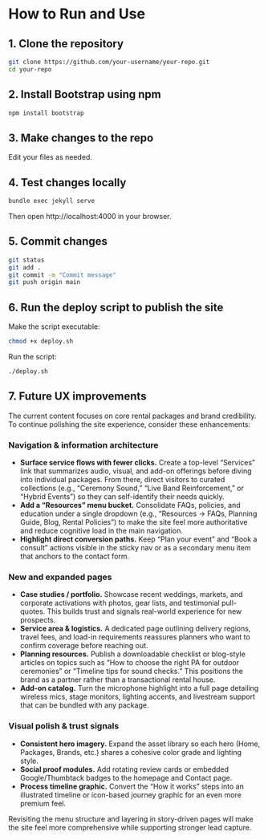 # How to Run and Use

## 1. Clone the repository
```bash
git clone https://github.com/your-username/your-repo.git
cd your-repo
```

## 2. Install Bootstrap using npm
```bash
npm install bootstrap
```

## 3. Make changes to the repo

Edit your files as needed.

## 4. Test changes locally
```bash
bundle exec jekyll serve
```

Then open http://localhost:4000 in your browser.

## 5. Commit changes

```bash
git status
git add .
git commit -m "Commit message"
git push origin main 
```

## 6. Run the deploy script to publish the site

Make the script executable:
```bash
chmod +x deploy.sh
```

Run the script:
```bash
./deploy.sh
```

## 7. Future UX improvements

The current content focuses on core rental packages and brand credibility. To continue polishing the
site experience, consider these enhancements:

### Navigation & information architecture

* **Surface service flows with fewer clicks.** Create a top-level “Services” link that summarizes
  audio, visual, and add-on offerings before diving into individual packages. From there, direct
  visitors to curated collections (e.g., “Ceremony Sound,” “Live Band Reinforcement,” or “Hybrid
  Events”) so they can self-identify their needs quickly.
* **Add a “Resources” menu bucket.** Consolidate FAQs, policies, and education under a single
  dropdown (e.g., “Resources → FAQs, Planning Guide, Blog, Rental Policies”) to make the site feel
  more authoritative and reduce cognitive load in the main navigation.
* **Highlight direct conversion paths.** Keep “Plan your event” and “Book a consult” actions visible
  in the sticky nav or as a secondary menu item that anchors to the contact form.

### New and expanded pages

* **Case studies / portfolio.** Showcase recent weddings, markets, and corporate activations with
  photos, gear lists, and testimonial pull-quotes. This builds trust and signals real-world
  experience for new prospects.
* **Service area & logistics.** A dedicated page outlining delivery regions, travel fees, and load-in
  requirements reassures planners who want to confirm coverage before reaching out.
* **Planning resources.** Publish a downloadable checklist or blog-style articles on topics such as
  “How to choose the right PA for outdoor ceremonies” or “Timeline tips for sound checks.” This
  positions the brand as a partner rather than a transactional rental house.
* **Add-on catalog.** Turn the microphone highlight into a full page detailing wireless mics, stage
  monitors, lighting accents, and livestream support that can be bundled with any package.

### Visual polish & trust signals

* **Consistent hero imagery.** Expand the asset library so each hero (Home, Packages, Brands, etc.)
  shares a cohesive color grade and lighting style.
* **Social proof modules.** Add rotating review cards or embedded Google/Thumbtack badges to the
  homepage and Contact page.
* **Process timeline graphic.** Convert the “How it works” steps into an illustrated timeline or
  icon-based journey graphic for an even more premium feel.

Revisiting the menu structure and layering in story-driven pages will make the site feel more
comprehensive while supporting stronger lead capture.